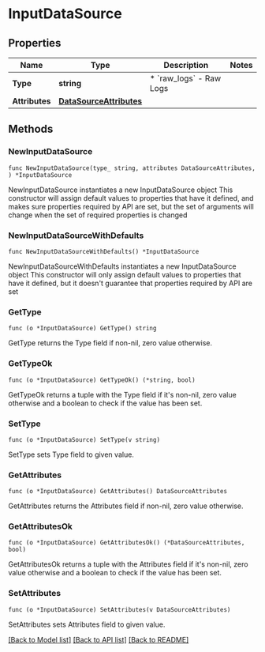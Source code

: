 # InputDataSource

## Properties

Name | Type | Description | Notes
------------ | ------------- | ------------- | -------------
**Type** | **string** | * &#x60;raw_logs&#x60; - Raw Logs | 
**Attributes** | [**DataSourceAttributes**](DataSourceAttributes.md) |  | 

## Methods

### NewInputDataSource

`func NewInputDataSource(type_ string, attributes DataSourceAttributes, ) *InputDataSource`

NewInputDataSource instantiates a new InputDataSource object
This constructor will assign default values to properties that have it defined,
and makes sure properties required by API are set, but the set of arguments
will change when the set of required properties is changed

### NewInputDataSourceWithDefaults

`func NewInputDataSourceWithDefaults() *InputDataSource`

NewInputDataSourceWithDefaults instantiates a new InputDataSource object
This constructor will only assign default values to properties that have it defined,
but it doesn't guarantee that properties required by API are set

### GetType

`func (o *InputDataSource) GetType() string`

GetType returns the Type field if non-nil, zero value otherwise.

### GetTypeOk

`func (o *InputDataSource) GetTypeOk() (*string, bool)`

GetTypeOk returns a tuple with the Type field if it's non-nil, zero value otherwise
and a boolean to check if the value has been set.

### SetType

`func (o *InputDataSource) SetType(v string)`

SetType sets Type field to given value.


### GetAttributes

`func (o *InputDataSource) GetAttributes() DataSourceAttributes`

GetAttributes returns the Attributes field if non-nil, zero value otherwise.

### GetAttributesOk

`func (o *InputDataSource) GetAttributesOk() (*DataSourceAttributes, bool)`

GetAttributesOk returns a tuple with the Attributes field if it's non-nil, zero value otherwise
and a boolean to check if the value has been set.

### SetAttributes

`func (o *InputDataSource) SetAttributes(v DataSourceAttributes)`

SetAttributes sets Attributes field to given value.



[[Back to Model list]](../README.md#documentation-for-models) [[Back to API list]](../README.md#documentation-for-api-endpoints) [[Back to README]](../README.md)


